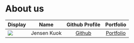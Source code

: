 # About us

Display |    Name     | Github Profile | Portfolio 
--------|:-----------:|:--------------:|:---------:
![](https://via.placeholder.com/100.png?text=Photo) | Jensen Kuok | [Github](https://github.com/) | [Portfolio](docs/team/JensenKuok.md)

